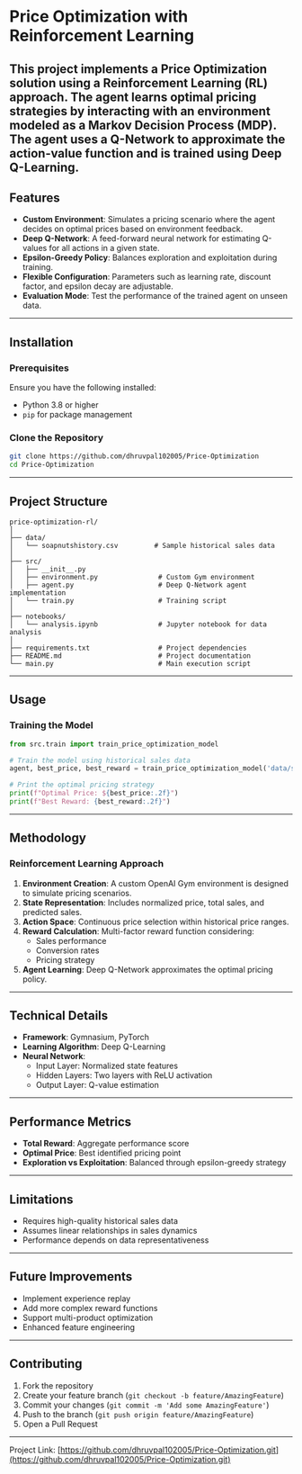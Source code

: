 # Price Optimization with Reinforcement Learning
This project implements a **Price Optimization** solution using a Reinforcement Learning (RL) approach. The agent learns optimal pricing strategies by interacting with an environment modeled as a **Markov Decision Process (MDP)**. The agent uses a **Q-Network** to approximate the action-value function and is trained using Deep Q-Learning.
---
## Features
- **Custom Environment**: Simulates a pricing scenario where the agent decides on optimal prices based on environment feedback.
- **Deep Q-Network**: A feed-forward neural network for estimating Q-values for all actions in a given state.
- **Epsilon-Greedy Policy**: Balances exploration and exploitation during training.
- **Flexible Configuration**: Parameters such as learning rate, discount factor, and epsilon decay are adjustable.
- **Evaluation Mode**: Test the performance of the trained agent on unseen data.
---
## Installation
### Prerequisites
Ensure you have the following installed:
- Python 3.8 or higher
- `pip` for package management
### Clone the Repository
```bash
git clone https://github.com/dhruvpal102005/Price-Optimization
cd Price-Optimization
```
---
## Project Structure
```
price-optimization-rl/
│
├── data/
│   └── soapnutshistory.csv         # Sample historical sales data
│
├── src/
│   ├── __init__.py
│   ├── environment.py               # Custom Gym environment
│   ├── agent.py                     # Deep Q-Network agent implementation
│   └── train.py                     # Training script
│
├── notebooks/
│   └── analysis.ipynb               # Jupyter notebook for data analysis
│
├── requirements.txt                 # Project dependencies
├── README.md                        # Project documentation
└── main.py                          # Main execution script
```
---
## Usage
### Training the Model
```python
from src.train import train_price_optimization_model

# Train the model using historical sales data
agent, best_price, best_reward = train_price_optimization_model('data/soapnutshistory.csv')

# Print the optimal pricing strategy
print(f"Optimal Price: ${best_price:.2f}")
print(f"Best Reward: {best_reward:.2f}")
```
---
## Methodology
### Reinforcement Learning Approach
1. **Environment Creation**: A custom OpenAI Gym environment is designed to simulate pricing scenarios.
2. **State Representation**: Includes normalized price, total sales, and predicted sales.
3. **Action Space**: Continuous price selection within historical price ranges.
4. **Reward Calculation**: Multi-factor reward function considering:
   - Sales performance
   - Conversion rates
   - Pricing strategy
5. **Agent Learning**: Deep Q-Network approximates the optimal pricing policy.
---
## Technical Details
- **Framework**: Gymnasium, PyTorch
- **Learning Algorithm**: Deep Q-Learning
- **Neural Network**: 
  - Input Layer: Normalized state features
  - Hidden Layers: Two layers with ReLU activation
  - Output Layer: Q-value estimation
---
## Performance Metrics
- **Total Reward**: Aggregate performance score
- **Optimal Price**: Best identified pricing point
- **Exploration vs Exploitation**: Balanced through epsilon-greedy strategy
---
## Limitations
- Requires high-quality historical sales data
- Assumes linear relationships in sales dynamics
- Performance depends on data representativeness
---
## Future Improvements
- Implement experience replay
- Add more complex reward functions
- Support multi-product optimization
- Enhanced feature engineering
---
## Contributing
1. Fork the repository
2. Create your feature branch (`git checkout -b feature/AmazingFeature`)
3. Commit your changes (`git commit -m 'Add some AmazingFeature'`)
4. Push to the branch (`git push origin feature/AmazingFeature`)
5. Open a Pull Request
---
Project Link: [https://github.com/dhruvpal102005/Price-Optimization.git](https://github.com/dhruvpal102005/Price-Optimization.git)
